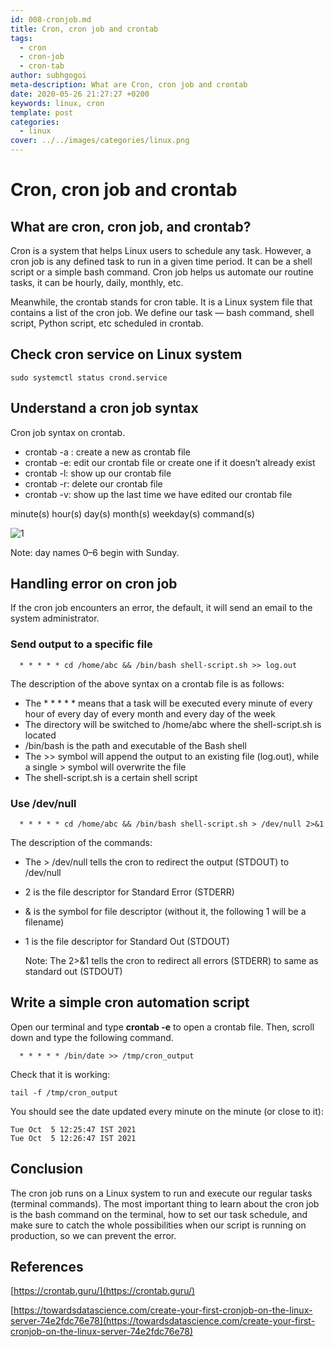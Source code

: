 ```yaml
---
id: 008-cronjob.md
title: Cron, cron job and crontab
tags:
  - cron
  - cron-job
  - cron-tab
author: subhgogoi
meta-description: What are Cron, cron job and crontab
date: 2020-05-26 21:27:27 +0200
keywords: linux, cron
template: post
categories:
  - linux
cover: ../../images/categories/linux.png
---
```


# Cron, cron job and crontab

## What are cron, cron job, and crontab?
Cron is a system that helps Linux users to schedule any task. However, a cron job is any defined task to run in a given time period. It can be a shell script or a simple bash command. Cron job helps us automate our routine tasks, it can be hourly, daily, monthly, etc.

Meanwhile, the crontab stands for cron table. It is a Linux system file that contains a list of the cron job. We define our task — bash command, shell script, Python script, etc scheduled in crontab.

## Check cron service on Linux system
```
sudo systemctl status crond.service
```

## Understand a cron job syntax
Cron job syntax on crontab.

* crontab -a <filename>: create a new <filename> as crontab file
* crontab -e: edit our crontab file or create one if it doesn’t already exist
* crontab -l: show up our crontab file
* crontab -r: delete our crontab file
* crontab -v: show up the last time we have edited our crontab file

minute(s) hour(s) day(s) month(s) weekday(s) command(s)

  ![1](https://user-images.githubusercontent.com/23210714/135971402-b24c37db-67fc-4c61-992d-6d11a38eae44.png)

Note: day names 0–6 begin with Sunday.
  
## Handling error on cron job
If the cron job encounters an error, the default, it will send an email to the system administrator.
  
### Send output to a specific file
```
  * * * * * cd /home/abc && /bin/bash shell-script.sh >> log.out
```
The description of the above syntax on a crontab file is as follows:
* The * * * * * means that a task will be executed every minute of every hour of every day of every month and every day of the week
* The directory will be switched to /home/abc where the shell-script.sh is located
* /bin/bash is the path and executable of the Bash shell
* The >> symbol will append the output to an existing file (log.out), while a single > symbol will overwrite the file
* The shell-script.sh is a certain shell script
  
### Use /dev/null
```
  * * * * * cd /home/abc && /bin/bash shell-script.sh > /dev/null 2>&1
```
The description of the commands:
* The > /dev/null tells the cron to redirect the output (STDOUT) to /dev/null
* 2 is the file descriptor for Standard Error (STDERR)
* & is the symbol for file descriptor (without it, the following 1 will be a filename)
* 1 is the file descriptor for Standard Out (STDOUT)

  Note: The 2>&1 tells the cron to redirect all errors (STDERR) to same as standard out (STDOUT)
  
## Write a simple cron automation script
Open our terminal and type **crontab -e** to open a crontab file. Then, scroll down and type the following command.
```
  * * * * * /bin/date >> /tmp/cron_output
```
Check that it is working:
```
tail -f /tmp/cron_output
```
You should see the date updated every minute on the minute (or close to it):
```
Tue Oct  5 12:25:47 IST 2021
Tue Oct  5 12:26:47 IST 2021
```

## Conclusion
The cron job runs on a Linux system to run and execute our regular tasks (terminal commands). The most important thing to learn about the cron job is the bash command on the terminal, how to set our task schedule, and make sure to catch the whole possibilities when our script is running on production, so we can prevent the error.
  
## References
[https://crontab.guru/](https://crontab.guru/)

[https://towardsdatascience.com/create-your-first-cronjob-on-the-linux-server-74e2fdc76e78](https://towardsdatascience.com/create-your-first-cronjob-on-the-linux-server-74e2fdc76e78)
